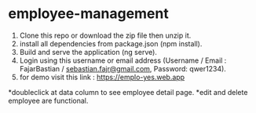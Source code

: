 # employee-management

1. Clone this repo or download the zip file then unzip it.
2. install all dependencies from package.json (npm install).
3. Build and serve the application (ng serve).
4. Login using this username or email address (Username / Email : FajarBastian / sebastian.fajr@gmail.com, Password: qwer1234).
5. for demo visit this link : https://emplo-yes.web.app

*doubleclick at data column to see employee detail page.
*edit and delete employee are functional.
